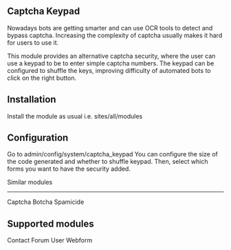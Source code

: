 Captcha Keypad
--------------
Nowadays bots are getting smarter and can use OCR tools to detect and bypass
captcha. Increasing the complexity of captcha usually makes it hard for users
to use it.

This module provides an alternative captcha security, where the user can use
a keypad to be to enter simple captcha numbers.
The keypad can be configured to shuffle the keys, improving difficulty of
automated bots to click on the right button.

Installation
------------
Install the module as usual i.e. sites/all/modules

Configuration
-------------
Go to admin/config/system/captcha_keypad
You can configure the size of the code generated and whether to shuffle keypad.
Then, select which forms you want to have the security added.

Similar modules
_______________
Captcha
Botcha
Spamicide

Supported modules
-----------------
Contact
Forum
User
Webform
